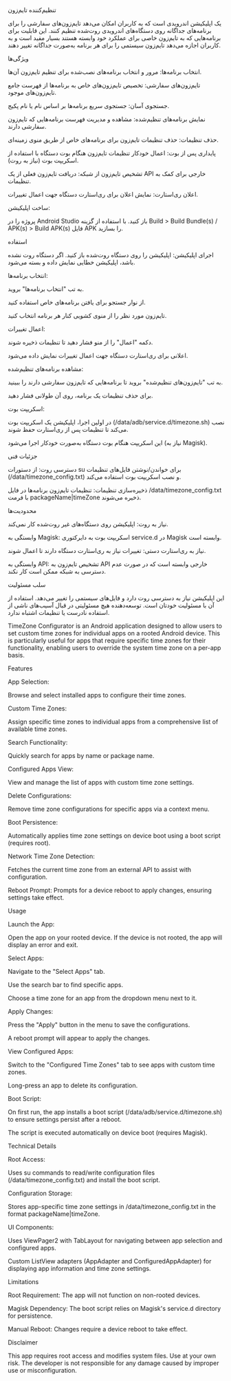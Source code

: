 تنظیم‌کننده تایم‌زون

 یک اپلیکیشن اندرویدی است که به کاربران امکان می‌دهد تایم‌زون‌های سفارشی را برای برنامه‌های جداگانه روی دستگاه‌های اندرویدی روت‌شده تنظیم کنند. این قابلیت برای برنامه‌هایی که به تایم‌زون خاصی برای عملکرد خود وابسته هستند بسیار مفید است و به کاربران اجازه می‌دهد تایم‌زون سیستمی را برای هر برنامه به‌صورت جداگانه تغییر دهند.
 
ویژگی‌ها

انتخاب برنامه‌ها: مرور و انتخاب برنامه‌های نصب‌شده برای تنظیم تایم‌زون آن‌ها.

تایم‌زون‌های سفارشی: تخصیص تایم‌زون‌های خاص به برنامه‌ها از فهرست جامع تایم‌زون‌های موجود.

جستجوی آسان: جستجوی سریع برنامه‌ها بر اساس نام یا نام پکیج.

نمایش برنامه‌های تنظیم‌شده: مشاهده و مدیریت فهرست برنامه‌هایی که تایم‌زون سفارشی دارند.

حذف تنظیمات: حذف تنظیمات تایم‌زون برای برنامه‌های خاص از طریق منوی زمینه‌ای.

پایداری پس از بوت: اعمال خودکار تنظیمات تایم‌زون هنگام بوت دستگاه با استفاده از اسکریپت بوت (نیاز به روت).

تشخیص تایم‌زون از شبکه: دریافت تایم‌زون فعلی از یک API خارجی برای کمک به تنظیمات.

اعلان ری‌استارت: نمایش اعلان برای ری‌استارت دستگاه جهت اعمال تغییرات.



ساخت اپلیکیشن:

پروژه را در Android Studio باز کنید.
با استفاده از گزینه Build > Build Bundle(s) / APK(s) > Build APK(s) فایل APK را بسازید.


استفاده

اجرای اپلیکیشن:
اپلیکیشن را روی دستگاه روت‌شده باز کنید. اگر دستگاه روت نشده باشد، اپلیکیشن خطایی نمایش داده و بسته می‌شود.


انتخاب برنامه‌ها:

به تب "انتخاب برنامه‌ها" بروید.

از نوار جستجو برای یافتن برنامه‌های خاص استفاده کنید.

تایم‌زون مورد نظر را از منوی کشویی کنار هر برنامه انتخاب کنید.



اعمال تغییرات:

دکمه "اعمال" را از منو فشار دهید تا تنظیمات ذخیره شوند.

اعلانی برای ری‌استارت دستگاه جهت اعمال تغییرات نمایش داده می‌شود.



مشاهده برنامه‌های تنظیم‌شده:

به تب "تایم‌زون‌های تنظیم‌شده" بروید تا برنامه‌هایی که تایم‌زون سفارشی دارند را ببینید.

برای حذف تنظیمات یک برنامه، روی آن طولانی فشار دهید.



اسکریپت بوت:

در اولین اجرا، اپلیکیشن یک اسکریپت بوت (/data/adb/service.d/timezone.sh) نصب می‌کند تا تنظیمات پس از ری‌استارت حفظ شوند.

این اسکریپت هنگام بوت دستگاه به‌صورت خودکار اجرا می‌شود (نیاز به Magisk).




جزئیات فنی

دسترسی روت: 
از دستورات su برای خواندن/نوشتن فایل‌های تنظیمات (/data/timezone_config.txt) و نصب اسکریپت بوت استفاده می‌کند.

ذخیره‌سازی تنظیمات:
 تنظیمات تایم‌زون برنامه‌ها در فایل /data/timezone_config.txt با فرمت packageName|timeZone ذخیره می‌شوند.
 


محدودیت‌ها

نیاز به روت:
 اپلیکیشن روی دستگاه‌های غیر روت‌شده کار نمی‌کند.
 
وابستگی به Magisk:
 اسکریپت بوت به دایرکتوری service.d در Magisk وابسته است.
 
نیاز به ری‌استارت دستی:
 تغییرات نیاز به ری‌استارت دستگاه دارند تا اعمال شوند.
 
وابستگی به API: 
تشخیص تایم‌زون به API خارجی وابسته است که در صورت عدم دسترسی به شبکه ممکن است کار نکند.


سلب مسئولیت

این اپلیکیشن نیاز به دسترسی روت دارد و فایل‌های سیستمی را تغییر می‌دهد. استفاده از آن با مسئولیت خودتان است. توسعه‌دهنده هیچ مسئولیتی در قبال آسیب‌های ناشی از استفاده نادرست یا تنظیمات اشتباه ندارد.




TimeZone Configurator is an Android application designed to allow users to set custom time zones for individual apps on a rooted Android device. This is particularly useful for apps that require specific time zones for their functionality, enabling users to override the system time zone on a per-app basis.

Features

App Selection:

Browse and select installed apps to configure their time zones.
 
Custom Time Zones:

 Assign specific time zones to individual apps from a comprehensive list of available time zones.

Search Functionality:

 Quickly search for apps by name or package name.

Configured Apps View: 

View and manage the list of apps with custom time zone settings.

Delete Configurations:

 Remove time zone configurations for specific apps via a context menu.

Boot Persistence:

 Automatically applies time zone settings on device boot using a boot script (requires root).

Network Time Zone Detection:

 Fetches the current time zone from an external API to assist with configuration.

Reboot Prompt:
 Prompts for a device reboot to apply changes, ensuring settings take effect.


Usage

Launch the App:

Open the app on your rooted device. If the device is not rooted, the app will display an error and exit.


Select Apps:

Navigate to the "Select Apps" tab.

Use the search bar to find specific apps.

Choose a time zone for an app from the dropdown menu next to it.



Apply Changes:

Press the "Apply" button in the menu to save the configurations.

A reboot prompt will appear to apply the changes.



View Configured Apps:

Switch to the "Configured Time Zones" tab to see apps with custom time zones.

Long-press an app to delete its configuration.



Boot Script:

On first run, the app installs a boot script (/data/adb/service.d/timezone.sh) to ensure settings persist after a reboot.

The script is executed automatically on device boot (requires Magisk).




Technical Details

Root Access: 

Uses su commands to read/write configuration files (/data/timezone_config.txt) and install the boot script.

Configuration Storage: 

Stores app-specific time zone settings in /data/timezone_config.txt in the format packageName|timeZone.

UI Components:

Uses ViewPager2 with TabLayout for navigating between app selection and configured apps.

Custom ListView adapters (AppAdapter and ConfiguredAppAdapter) for displaying app information and time zone settings.



Limitations

Root Requirement:
 The app will not function on non-rooted devices.
 
Magisk Dependency: 
The boot script relies on Magisk's service.d directory for persistence.

Manual Reboot:
 Changes require a device reboot to take effect.
 



Disclaimer

This app requires root access and modifies system files. Use at your own risk. The developer is not responsible for any damage caused by improper use or misconfiguration.
